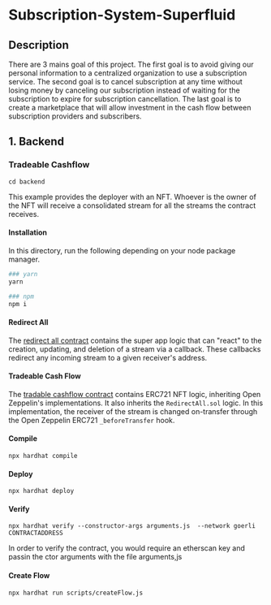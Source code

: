 # Subscription-System-Superfluid
## Description
There are 3 mains goal of this project. The first goal is to avoid giving our personal information to a centralized organization to use a subscription service. The second goal is to cancel subscription at any time without losing money by canceling our subscription instead of waiting for the subscription to expire for subscription cancellation. The last goal is to create a marketplace that will allow investment in the cash flow between subscription providers and subscribers.

## 1. Backend

### Tradeable Cashflow

 ```cd backend```

This example provides the deployer with an NFT. Whoever is the owner
of the NFT will receive a consolidated stream for all the streams the contract
receives.

#### Installation

In this directory, run the following depending on your node package manager.

```bash
### yarn
yarn

### npm
npm i
```

#### Redirect All

The [redirect all contract](./contracts/RedirectAll.sol) contains the super app
logic that can "react" to the creation, updating, and deletion of a stream via
a callback. These callbacks redirect any incoming stream to a given receiver's
address.

#### Tradeable Cash Flow

The [tradable cashflow contract](./contracts/TradeableCashflow.sol) contains
ERC721 NFT logic, inheriting Open Zeppelin's implementations. It also inherits
the `RedirectAll.sol` logic. In this implementation, the receiver of the stream
is changed on-transfer through the Open Zeppelin ERC721 `_beforeTransfer` hook.

#### Compile
 ```npx hardhat compile```

#### Deploy
```npx hardhat deploy```

#### Verify 
```npx hardhat verify --constructor-args arguments.js  --network goerli CONTRACTADDRESS```

In order to verify the contract, you would require an etherscan key and passin the ctor arguments with the file arguments,js

#### Create Flow
```npx hardhat run scripts/createFlow.js```

